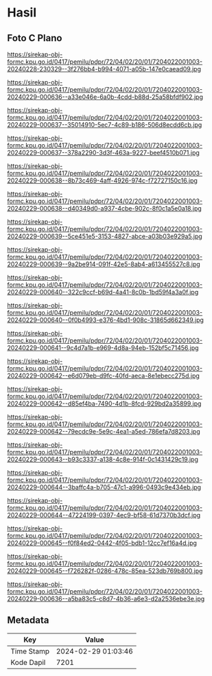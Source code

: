 # Hasil

## Foto C Plano

https://sirekap-obj-formc.kpu.go.id/0417/pemilu/pdpr/72/04/02/20/01/7204022001003-20240228-230329--3f276bb4-b994-4071-a05b-147e0caead09.jpg

https://sirekap-obj-formc.kpu.go.id/0417/pemilu/pdpr/72/04/02/20/01/7204022001003-20240229-000636--a33e046e-6a0b-4cdd-b88d-25a58bfdf902.jpg

https://sirekap-obj-formc.kpu.go.id/0417/pemilu/pdpr/72/04/02/20/01/7204022001003-20240229-000637--35014910-5ec7-4c89-b186-506d8ecdd6cb.jpg

https://sirekap-obj-formc.kpu.go.id/0417/pemilu/pdpr/72/04/02/20/01/7204022001003-20240229-000637--378a2290-3d3f-463a-9227-beef4510b071.jpg

https://sirekap-obj-formc.kpu.go.id/0417/pemilu/pdpr/72/04/02/20/01/7204022001003-20240229-000638--8b73c469-4aff-4926-974c-f72727150c16.jpg

https://sirekap-obj-formc.kpu.go.id/0417/pemilu/pdpr/72/04/02/20/01/7204022001003-20240229-000638--d40349d0-a937-4cbe-902c-8f0c1a5e0a18.jpg

https://sirekap-obj-formc.kpu.go.id/0417/pemilu/pdpr/72/04/02/20/01/7204022001003-20240229-000639--5ce451e5-3153-4827-abce-a03b03e929a5.jpg

https://sirekap-obj-formc.kpu.go.id/0417/pemilu/pdpr/72/04/02/20/01/7204022001003-20240229-000639--9a2be914-091f-42e5-8ab4-a613455527c8.jpg

https://sirekap-obj-formc.kpu.go.id/0417/pemilu/pdpr/72/04/02/20/01/7204022001003-20240229-000640--322c9ccf-b69d-4a41-8c0b-1bd59f4a3a0f.jpg

https://sirekap-obj-formc.kpu.go.id/0417/pemilu/pdpr/72/04/02/20/01/7204022001003-20240229-000640--0f0b4993-e376-4bd1-908c-31865d662349.jpg

https://sirekap-obj-formc.kpu.go.id/0417/pemilu/pdpr/72/04/02/20/01/7204022001003-20240229-000641--9c4d7a1b-e969-4d8a-94eb-152bf5c71456.jpg

https://sirekap-obj-formc.kpu.go.id/0417/pemilu/pdpr/72/04/02/20/01/7204022001003-20240229-000642--e6d079eb-d9fc-40fd-aeca-8e1ebecc275d.jpg

https://sirekap-obj-formc.kpu.go.id/0417/pemilu/pdpr/72/04/02/20/01/7204022001003-20240229-000642--d85ef4ba-7490-4d1b-8fcd-929bd2a35899.jpg

https://sirekap-obj-formc.kpu.go.id/0417/pemilu/pdpr/72/04/02/20/01/7204022001003-20240229-000642--79ecdc9e-5e9c-4ea1-a5ed-786efa7d8203.jpg

https://sirekap-obj-formc.kpu.go.id/0417/pemilu/pdpr/72/04/02/20/01/7204022001003-20240229-000643--b93c3337-a138-4c8e-914f-0c1431429c19.jpg

https://sirekap-obj-formc.kpu.go.id/0417/pemilu/pdpr/72/04/02/20/01/7204022001003-20240229-000644--3baffc4a-b705-47c1-a996-0493c9e434eb.jpg

https://sirekap-obj-formc.kpu.go.id/0417/pemilu/pdpr/72/04/02/20/01/7204022001003-20240229-000644--47224199-0397-4ec9-bf58-61d7370b3dcf.jpg

https://sirekap-obj-formc.kpu.go.id/0417/pemilu/pdpr/72/04/02/20/01/7204022001003-20240229-000645--f0f84ed2-0442-4f05-bdb1-12cc7ef16a4d.jpg

https://sirekap-obj-formc.kpu.go.id/0417/pemilu/pdpr/72/04/02/20/01/7204022001003-20240229-000645--f726282f-0286-478c-85ea-523db769b800.jpg

https://sirekap-obj-formc.kpu.go.id/0417/pemilu/pdpr/72/04/02/20/01/7204022001003-20240229-000636--a5ba83c5-c8d7-4b36-a6e3-d2a2536ebe3e.jpg


## Metadata

| Key        | Value               |
| ---------- | ------------------- |
| Time Stamp | 2024-02-29 01:03:46 |
| Kode Dapil | 7201                |



